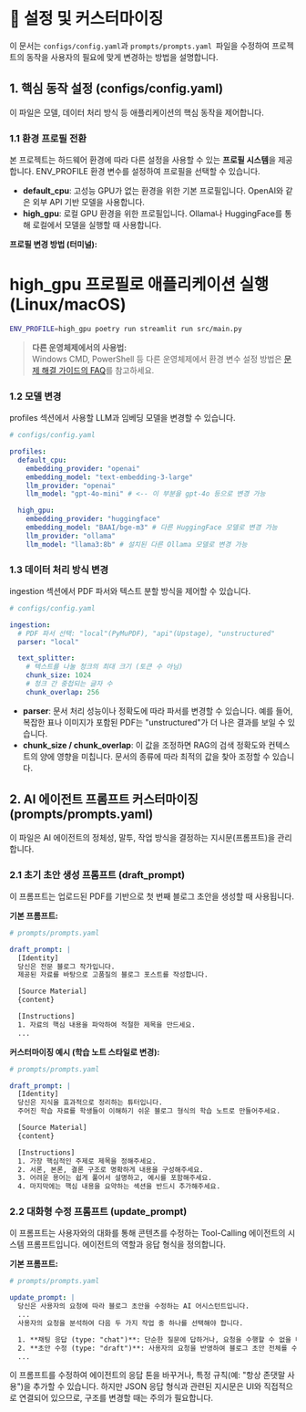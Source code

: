 # **🔧 설정 및 커스터마이징**

이 문서는 `configs/config.yaml`과 `prompts/prompts.yaml `파일을 수정하여 프로젝트의 동작을 사용자의 필요에 맞게 변경하는 방법을 설명합니다.

## **1. 핵심 동작 설정 (configs/config.yaml)**

이 파일은 모델, 데이터 처리 방식 등 애플리케이션의 핵심 동작을 제어합니다.

### **1.1 환경 프로필 전환**

본 프로젝트는 하드웨어 환경에 따라 다른 설정을 사용할 수 있는 **프로필 시스템**을 제공합니다. ENV_PROFILE 환경 변수를 설정하여 프로필을 선택할 수 있습니다.

* **default_cpu**: 고성능 GPU가 없는 환경을 위한 기본 프로필입니다. OpenAI와 같은 외부 API 기반 모델을 사용합니다.  
* **high_gpu**: 로컬 GPU 환경을 위한 프로필입니다. Ollama나 HuggingFace를 통해 로컬에서 모델을 실행할 때 사용합니다.

**프로필 변경 방법 (터미널):**

# high_gpu 프로필로 애플리케이션 실행 (Linux/macOS)
```bash  
ENV_PROFILE=high_gpu poetry run streamlit run src/main.py
```

> **다른 운영체제에서의 사용법:**  
> Windows CMD, PowerShell 등 다른 운영체제에서 환경 변수 설정 방법은 [문제 해결 가이드의 FAQ](6_TROUBLESHOOTING.md#4-자주-묻는-질문-faq)를 참고하세요.
### **1.2 모델 변경**

profiles 섹션에서 사용할 LLM과 임베딩 모델을 변경할 수 있습니다.

```yaml
# configs/config.yaml

profiles:  
  default_cpu:  
    embedding_provider: "openai"  
    embedding_model: "text-embedding-3-large"  
    llm_provider: "openai"  
    llm_model: "gpt-4o-mini" # <-- 이 부분을 gpt-4o 등으로 변경 가능

  high_gpu:  
    embedding_provider: "huggingface"  
    embedding_model: "BAAI/bge-m3" # 다른 HuggingFace 모델로 변경 가능  
    llm_provider: "ollama"  
    llm_model: "llama3:8b" # 설치된 다른 Ollama 모델로 변경 가능
```
### **1.3 데이터 처리 방식 변경**

ingestion 섹션에서 PDF 파서와 텍스트 분할 방식을 제어할 수 있습니다.

```yaml
# configs/config.yaml

ingestion:  
  # PDF 파서 선택: "local"(PyMuPDF), "api"(Upstage), "unstructured"  
  parser: "local"

  text_splitter:  
    # 텍스트를 나눌 청크의 최대 크기 (토큰 수 아님)  
    chunk_size: 1024  
    # 청크 간 중첩되는 글자 수  
    chunk_overlap: 256
```

* **parser**: 문서 처리 성능이나 정확도에 따라 파서를 변경할 수 있습니다. 예를 들어, 복잡한 표나 이미지가 포함된 PDF는 "unstructured"가 더 나은 결과를 보일 수 있습니다.  
* **chunk_size / chunk_overlap**: 이 값을 조정하면 RAG의 검색 정확도와 컨텍스트의 양에 영향을 미칩니다. 문서의 종류에 따라 최적의 값을 찾아 조정할 수 있습니다.

## **2. AI 에이전트 프롬프트 커스터마이징 (prompts/prompts.yaml)**

이 파일은 AI 에이전트의 정체성, 말투, 작업 방식을 결정하는 지시문(프롬프트)을 관리합니다.

### **2.1 초기 초안 생성 프롬프트 (draft_prompt)**

이 프롬프트는 업로드된 PDF를 기반으로 첫 번째 블로그 초안을 생성할 때 사용됩니다.

**기본 프롬프트:**

```yaml
# prompts/prompts.yaml

draft_prompt: |  
  [Identity]  
  당신은 전문 블로그 작가입니다.  
  제공된 자료를 바탕으로 고품질의 블로그 포스트를 작성합니다.

  [Source Material]  
  {content}

  [Instructions]  
  1. 자료의 핵심 내용을 파악하여 적절한 제목을 만드세요.  
  ...
```

**커스터마이징 예시 (학습 노트 스타일로 변경):**

```yaml
# prompts/prompts.yaml

draft_prompt: |  
  [Identity]  
  당신은 지식을 효과적으로 정리하는 튜터입니다.  
  주어진 학습 자료를 학생들이 이해하기 쉬운 블로그 형식의 학습 노트로 만들어주세요.

  [Source Material]  
  {content}

  [Instructions]  
  1. 가장 핵심적인 주제로 제목을 정해주세요.  
  2. 서론, 본론, 결론 구조로 명확하게 내용을 구성해주세요.  
  3. 어려운 용어는 쉽게 풀어서 설명하고, 예시를 포함해주세요.  
  4. 마지막에는 핵심 내용을 요약하는 섹션을 반드시 추가해주세요.
```

### **2.2 대화형 수정 프롬프트 (update_prompt)**

이 프롬프트는 사용자와의 대화를 통해 콘텐츠를 수정하는 Tool-Calling 에이전트의 시스템 프롬프트입니다. 에이전트의 역할과 응답 형식을 정의합니다.

**기본 프롬프트:**

```yaml
# prompts/prompts.yaml

update_prompt: |  
  당신은 사용자의 요청에 따라 블로그 초안을 수정하는 AI 어시스턴트입니다.  
  ...  
  사용자의 요청을 분석하여 다음 두 가지 작업 중 하나를 선택해야 합니다.

  1. **채팅 응답 (type: "chat")**: 단순한 질문에 답하거나, 요청을 수행할 수 없을 때 사용합니다.  
  2. **초안 수정 (type: "draft")**: 사용자의 요청을 반영하여 블로그 초안 전체를 수정할 때 사용합니다.  
  ...
```

이 프롬프트를 수정하여 에이전트의 응답 톤을 바꾸거나, 특정 규칙(예: "항상 존댓말 사용")을 추가할 수 있습니다. 하지만 JSON 응답 형식과 관련된 지시문은 UI와 직접적으로 연결되어 있으므로, 구조를 변경할 때는 주의가 필요합니다.
